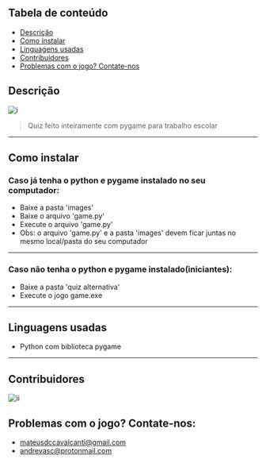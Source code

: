 ## Tabela de conteúdo

- [Descrição](#descrição)
- [Como instalar](#como-instalar)
- [Linguagens usadas](#linguagens-usadas)
- [Contribuidores](#contribuidores)
- [Problemas com o jogo? Contate-nos](#problemas-com-o-jogo?-contate-nos)

## Descrição

![i](https://i.gyazo.com/abebdef60659190d7ac2a53ba9635a7d.gif)

> Quiz feito inteiramente com pygame para trabalho escolar

---

## Como instalar

### Caso já tenha o python e pygame instalado no seu computador:

- Baixe a pasta 'images'
- Baixe o arquivo 'game.py'
- Execute o arquivo 'game.py'
- Obs: o arquivo 'game.py' e a pasta 'images' devem ficar juntas no mesmo local/pasta do seu computador

---

### Caso não tenha o python e pygame instalado(iniciantes):

- Baixe a pasta 'quiz alternativa'
- Execute o jogo game.exe

---

## Linguagens usadas

- Python com biblioteca pygame

---

## Contribuidores

![ii](https://cdn.discordapp.com/attachments/774302890142597160/854411903568838656/unknown.png)

## Problemas com o jogo? Contate-nos:

- mateusdccavalcanti@gmail.com
- andrevasc@protonmail.com

